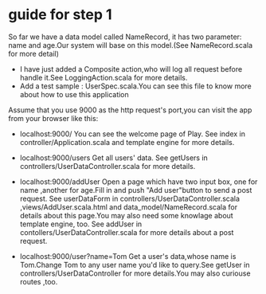 # guide for step 1
So far we have a data model called NameRecord, it has two parameter: name and age.Our system will base on this model.(See NameRecord.scala for more detail)
- I have just added a Composite action,who will log all request before handle it.See LoggingAction.scala for more details.
- Add a test sample : UserSpec.scala.You can see this file to know more about how to use this application

Assume that you use 9000 as the http request's port,you can visit the app from your browser like this:

- localhost:9000/
You can see the welcome page of Play. See index in controller/Application.scala and template engine for more details.

- localhost:9000/users
Get all users' data. See getUsers in controllers/UserDataController.scala for more details.

- localhost:9000/addUser
Open a page which have two input box, one for name ,another for age.Fill in and push "Add user"button to send a post request.
See userDataForm in controllers/UserDataController.scala ,views/AddUser.scala.html and data_model/NameRecord.scala for details about this page.You may also need some knowlage about template engine, too.
See addUser in contollers/UserDataController.scala for more details about a post request.

- localhost:9000/user?name=Tom
Get a user's data,whose name is Tom.Change Tom to any user name you'd like to query.See getUser in controllers/UserDataController for more details.You may also curiouse routes ,too.